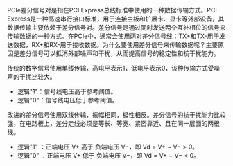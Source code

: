PCIe差分信号对是指在PCI Express总线标准中使用的一种数据传输方式。PCI Express是一种高速串行接口标准，用于连接主板和扩展卡、显卡等外部设备，其数据传输主要依赖于差分信号对。差分信号是通过同时发送两个互补相位的信号来传输数据的一种方式。在PCIe中，通常会使用两对差分信号线：TX+和TX-用于发送数据，RX+和RX-用于接收数据。为什么要使用差分信号来传输数据呢？主要原因是差分信号可以抵消外部噪声和干扰，从而提高信号的稳定性和抗干扰能力。

传统的数字信号使用单线传输，高电平表示1，低电平表示0，该种传输方式受噪声的干扰比较大。

- 逻辑"1"：信号线电压高于参考阈值。
- 逻辑"0"：信号线电压低于参考阈值。

改进的差分信号使用双线传输，振幅相同，极性相反。差分信号的抗干扰能力比较强，在电路板上，差分走线必须是等长、等宽、紧密靠近、且在同一层面的两根线。

- 逻辑"1" ：正端电压 V+ 高于 负端电压 V−，即 Vd = V+ − V− > 0。
- 逻辑"0" ：正端电压 V+ 低于 负端电压 V−，即 Vd = V+ − V− < 0。
